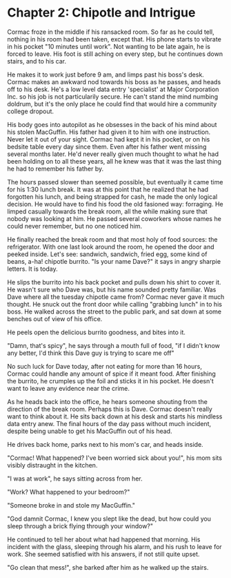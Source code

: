# Chapter 2: Chipotle and Intrigue

Cormac froze in the middle if his ransacked room. So far as he could tell, nothing in his room had been taken, except that. His phone starts to vibrate in his pocket "10 minutes until work". Not wanting to be late again, he is forced to leave. His foot is still aching on every step, but he continues down stairs, and to his car.

He makes it to work just before 9 am, and limps past his boss's desk. Cormac makes an awkward nod towards his boss as he passes, and heads off to his desk. He's a low level data entry 'specialist' at Major Corporation Inc. so his job is not particularily secure. He can't stand the mind numbing doldrum, but it's the only place he could find that would hire a community college dropout.

His body goes into autopilot as he obsesses in the back of his mind about his stolen MacGuffin. His father had given it to him with one instruction. Never let it out of your sight. Cormac had kept it in his pocket, or on his bedsite table every day since them. Even after his father went missing several months later. He'd never really given much thought to what he had been holding on to all these years, all he knew was that it was the last thing he had to remember his father by.

The hours passed slower than seemed possible, but eventually it came time for his 1:30 lunch break.  It was at this point that he realized that he had forgotten his lunch, and being strapped for cash, he made the only logical decision. He would have to find his food the old fasioned way: forraging.  He limped casually towards the break room, all the while making sure that nobody was looking at him.  He passed several coworkers whose names he could never remember, but no one noticed him.

He finally reached the break room and that most holy of food sources: the refrigerator. With one last look around the room, he opened the door and peeked inside. Let's see: sandwich, sandwich, fried egg, some kind of beans, a-ha! chipotle burrito. "Is your name Dave?" it says in angry sharpie letters. It is today.

He slips the burrito into his back pocket and pulls down his shirt to cover it. He wasn't sure who Dave was, but his name sounded pretty familiar. Was Dave where all the tuesday chipotle came from?  Cormac never gave it much thought. He snuck out the front door while calling "grabbing lunch" in to his boss. He walked across the street to the public park, and sat down at some benches out of view of his office.

He peels open the delicious burrito goodness, and bites into it.

"Damn, that's spicy", he says through a mouth full of food, "if I didn't know any better, I'd think this Dave guy is trying to scare me off"

No such luck for Dave today, after not eating for more than 16 hours, Cormac could handle any amount of spice if it meant food. After finishing the burrito, he crumples up the foil and sticks it in his pocket. He doesn't want to leave any evidence near the crime.

As he heads back into the office, he hears someone shouting from the direction of the break room.  Perhaps this is Dave. Cormac doesn't really want to think about it. He sits back down at his desk and starts his mindless data entry anew. The final hours of the day pass without much incident, despite being unable to get his MacGuffin out of his head.

He drives back home, parks next to his mom's car, and heads inside.

"Cormac! What happened? I've been worried sick about you!", his mom sits visibly distraught in the kitchen.

"I was at work", he says sitting across from her.

"Work? What happened to your bedroom?"

"Someone broke in and stole my MacGuffin."

"God damnit Cormac, I knew you slept like the dead, but how could you sleep through a brick flying through your window?"

He continued to tell her about what had happened that morning. His incident with the glass, sleeping through his alarm, and his rush to leave for work. She seemed satisfied with his answers, if not still quite upset.

"Go clean that mess!", she barked after him as he walked up the stairs.
